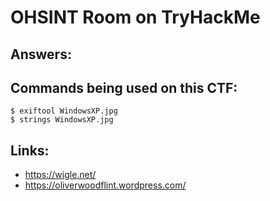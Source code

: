# OHSINT Room on TryHackMe

## Answers:


## Commands being used on this CTF:

```console
$ exiftool WindowsXP.jpg
$ strings WindowsXP.jpg
```


## Links:

  - https://wigle.net/
  - https://oliverwoodflint.wordpress.com/
